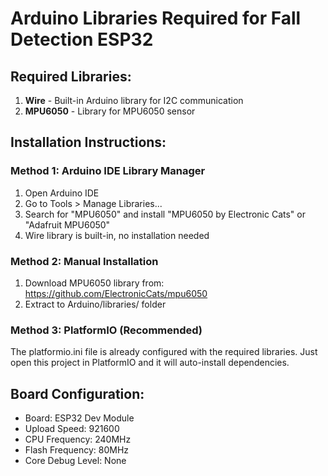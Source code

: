 # Arduino Libraries Required for Fall Detection ESP32

## Required Libraries:
1. **Wire** - Built-in Arduino library for I2C communication
2. **MPU6050** - Library for MPU6050 sensor

## Installation Instructions:

### Method 1: Arduino IDE Library Manager
1. Open Arduino IDE
2. Go to Tools > Manage Libraries...
3. Search for "MPU6050" and install "MPU6050 by Electronic Cats" or "Adafruit MPU6050"
4. Wire library is built-in, no installation needed

### Method 2: Manual Installation
1. Download MPU6050 library from: https://github.com/ElectronicCats/mpu6050
2. Extract to Arduino/libraries/ folder

### Method 3: PlatformIO (Recommended)
The platformio.ini file is already configured with the required libraries.
Just open this project in PlatformIO and it will auto-install dependencies.

## Board Configuration:
- Board: ESP32 Dev Module
- Upload Speed: 921600
- CPU Frequency: 240MHz
- Flash Frequency: 80MHz
- Core Debug Level: None
